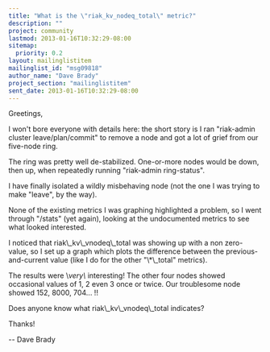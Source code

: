 ```yaml
---
title: "What is the \"riak_kv_nodeq_total\" metric?"
description: ""
project: community
lastmod: 2013-01-16T10:32:29-08:00
sitemap:
  priority: 0.2
layout: mailinglistitem
mailinglist_id: "msg09818"
author_name: "Dave Brady"
project_section: "mailinglistitem"
sent_date: 2013-01-16T10:32:29-08:00
---
```



Greetings, 

I won't bore everyone with details here: the short story is I ran "riak-admin 
cluster leave/plan/commit" to remove a node and got a lot of grief from our 
five-node ring. 

The ring was pretty well de-stabilized. One-or-more nodes would be down, then 
up, when repeatedly running "riak-admin ring-status". 

I have finally isolated a wildly misbehaving node (not the one I was trying to 
make "leave", by the way). 

None of the existing metrics I was graphing highlighted a problem, so I went 
through "/stats" (yet again), looking at the undocumented metrics to see what 
looked interested. 

I noticed that riak\\_kv\\_vnodeq\\_total was showing up with a non zero-value, so I 
set up a graph which plots the difference between the previous-and-current 
value (like I do for the other "\\*\\_total" metrics). 

The results were \\*very\\* interesting! The other four nodes showed occasional 
values of 1, 2 even 3 once or twice. Our troublesome node showed 152, 8000, 
704... !! 

Does anyone know what riak\\_kv\\_vnodeq\\_total indicates? 

Thanks! 


-- 
Dave Brady 

